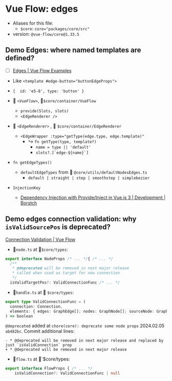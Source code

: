 # Vue Flow: edges

- Aliases for this file:
	- `$core`: `core="packages/core/src"`
- version: `@vue-flow/core@1.33.5`

## Demo Edges: where named templates are defined?

- [ ] [Edges | Vue Flow Examples](https://vueflow.dev/examples/edges/)
- Like `<template #edge-button="buttonEdgeProps">`

- `{  id: 'e5-8', type: 'button' }`
- 💎 _`<VueFlow>`_,  :open_file_folder:`$core/container/VueFlow`
	- `provide(Slots, slots)`
	- `<EdgeRenderer />`
- :gem: _`<EdgeRenderer>`_ , :open_file_folder: `$core/container/EdgeRenderer`
	- `<EdgeWrapper :type="getType(edge.type, edge.template)"`
		- :arrow_right_hook: `fn getType(type, template?)`
			- `name = type || 'default'`
			- ``slots?.[`edge-${name}`]``
- `fn getEdgeTypes()`
	- `defaultEdgeTypes` from :open_file_folder: `@core/utils/defaultNodesEdges.ts`
		- `default | straight | step | smoothstep | simplebezier`
- `InjectionKey`
	- [Dependency Injection with Provide/Inject in Vue.js 3 | Development | Borstch](https://borstch.com/blog/development/dependency-injection-with-provideinject-in-vuejs-3)

## Demo edges connection validation: why `isValidSourcePos` is deprecated?

[Connection Validation | Vue Flow](https://vueflow.dev/examples/edges/validation.html)

- :page_with_curl:`node.ts` at :open_file_folder:`$core/types`:

```ts
export interface NodeProps /* ... */{ /* ... */
  /**
   * @deprecated will be removed in next major release
   * called when used as target for new connection
   */
  isValidTargetPos?: ValidConnectionFunc /* ... */
```

- :page_with_curl:`handle.ts` at :open_file_folder: `$core/types`:

```ts
export type ValidConnectionFunc = (
  connection: Connection,
  elements: { edges: GraphEdge[]; nodes: GraphNode[]; sourceNode: GraphNode; targetNode: GraphNode },
) => boolean
```

`@deprecated` added at `chore(core): deprecate some node props` 2024.02.05 `ab482bc`. Commit additional lines:

```
- * @deprecated will be removed in next major release and replaced by just `isValidConnection` prop
+ * @deprecated will be removed in next major release
```

- :page_with_curl:`flow.ts` at :open_file_folder:`$core/types:
```ts
export interface FlowProps { /* ... */
	isValidConnection?: ValidConnectionFunc | null
```